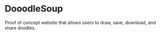 # DooodleSoup

Proof of concept website that allows users to draw, save, download, and share doodles.
